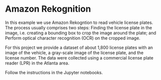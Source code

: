# Amazon Rekognition

In this example we use Amazon Rekogntion to read vehicle license plates. The process usually comprises two steps:
Finding the license plate in the image, i.e. creating a bounding box to crop the image around the plate; and
Perform optical character recognition (OCR) on the cropped image.

For this project we provide a dataset of about 1,800 license plates with an image of the vehicle, a gray-scale image of the license plate, and the license number. The data were collected using a commercial license plate reader (LPR) in the Atlanta area.

Follow the instructions in the Jupyter notebooks.


